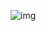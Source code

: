 ![img](https://img-blog.csdnimg.cn/20200427213549843.png?x-oss-process=image/watermark,type_ZmFuZ3poZW5naGVpdGk,shadow_10,text_aHR0cHM6Ly9ibG9nLmNzZG4ubmV0L0phY2tpZURZSA==,size_16,color_FFFFFF,t_70)